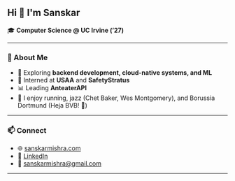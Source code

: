 ## Hi 👋 I'm Sanskar

🎓 **Computer Science @ UC Irvine (’27)** 

---

### 🚀 About Me
- 🌱 Exploring **backend development, cloud-native systems, and ML**  
- 🔭 Interned at **USAA** and **SafetyStratus** 
- 📊 Leading **AnteaterAPI**
- 🏃 I enjoy running, jazz (Chet Baker, Wes Montgomery), and Borussia Dortmund (Heja BVB! 🐝)

---

### 📫 Connect
- 🌐 [sanskarmishra.com](https://sanskarmishra.com)  
- 💼 [LinkedIn](https://www.linkedin.com/in/sanskarmishra)  
- 📧 [sanskarmishra@gmail.com](mailto:sanskarmishra@gmail.com)

---


